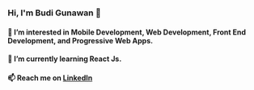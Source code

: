 ### Hi, I'm Budi Gunawan 👋

#### 🔭 I’m interested in Mobile Development, Web Development, Front End Development, and Progressive Web Apps.
#### 🌱 I’m currently learning React Js.
#### 📫 Reach me on <a href="https://www.linkedin.com/in/bnawan/" target="_blank">LinkedIn</a>
